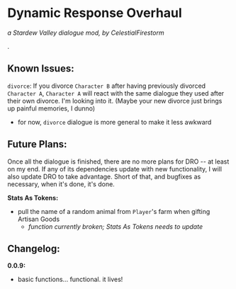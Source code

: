 # Dynamic Response Overhaul
_a Stardew Valley dialogue mod, by CelestialFirestorm_

.

## Known Issues:
`divorce`: If you divorce `Character B` after having previously divorced `Character A`, `Character A` will react with the same dialogue they used after their own divorce. I'm looking into it. (Maybe your new divorce just brings up painful memories, I dunno)
  - for now, `divorce` dialogue is more general to make it less awkward

## Future Plans:
Once all the dialogue is finished, there are no more plans for DRO -- at least on my end. If any of its dependencies update with new functionality, I will also update DRO to take advantage. Short of that, and bugfixes as necessary, when it's done, it's done.

**Stats As Tokens:**
  - pull the name of a random animal from `Player`'s farm when gifting Artisan Goods
    - _function currently broken; Stats As Tokens needs to update_

## Changelog:
**0.0.9:**
  - basic functions... functional. it lives!
